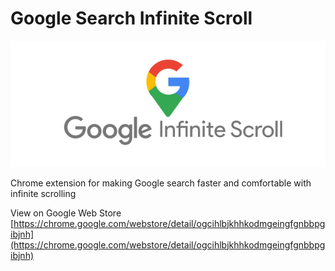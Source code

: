 # Google Search Infinite Scroll

![Google Search Infinite Scroll](https://raw.githubusercontent.com/mervick/google-search-infinite-scroll/master/banners/banner-600x240.png) 

Chrome extension for making Google search faster and comfortable with infinite scrolling

View on Google Web Store  
[https://chrome.google.com/webstore/detail/ogcihlbjkhhkodmgeingfgnbbpgibjnh](https://chrome.google.com/webstore/detail/ogcihlbjkhhkodmgeingfgnbbpgibjnh)

